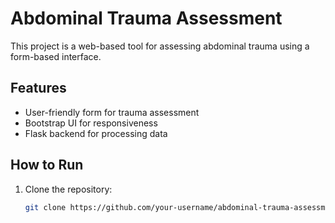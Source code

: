 # Abdominal Trauma Assessment

This project is a web-based tool for assessing abdominal trauma using a form-based interface.

## Features
- User-friendly form for trauma assessment
- Bootstrap UI for responsiveness
- Flask backend for processing data

## How to Run
1. Clone the repository:
   ```sh
   git clone https://github.com/your-username/abdominal-trauma-assessment.git
